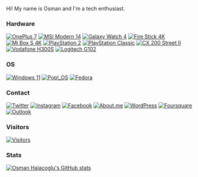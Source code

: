 Hi! My name is Osman and I'm a tech enthusiast.

[//]: # (Thanks for viewing my page!)

### Hardware

[![OnePlus 7](https://img.shields.io/badge/OnePlus%207-F5010C?style=flat&logo=apple&logoColor=000000&labelColor=FFFFFF)](https://www.gsmarena.com/oneplus_7-9623.php)
[![MSI Modern 14](https://img.shields.io/badge/MSI%20Modern%2014-333333?style=flat&logo=msibusiness&logoColor=FFFFFF&labelColor=333333)](https://www.msi.com/Business-Productivity/Modern-14-B11X)
[![Galaxy Watch 4](https://img.shields.io/badge/Galaxy%20Watch%204-1428A0?style=flat&logo=samsung&logoColor=FFFFFF&labelColor=1428A0)](https://www.samsung.com/us/watches/galaxy-watch4/)
[![Fire Stick 4K](https://img.shields.io/badge/Fire%20Stick%204K-FC4C02?style=flat&logo=amazonfiretv&logoColor=FFFFFF&labelColor=FC4C02)](https://www.techradar.com/reviews/amazon-fire-tv-stick-4k)
[![Mi Box S 4K](https://img.shields.io/badge/Mi%20Box%20S%204K-FF6900?style=flat&logo=xiaomi&logoColor=FFFFFF&labelColor=FF6900)](https://www.mi.com/us/mi-box-s/)
[![PlayStation 2](https://img.shields.io/badge/PlayStation%202-003791?style=flat&logo=playstation2&logoColor=FFFFFF&labelColor=003791)](https://en.wikipedia.org/wiki/PlayStation_2)
[![PlayStation Classic](https://img.shields.io/badge/PlayStation%20Classic-00AC9F?style=flat&logo=playstation&logoColor=FFFFFF&labelColor=00AC9F)](https://en.wikipedia.org/wiki/PlayStation_Classic)
[![CX 200 Street II](https://img.shields.io/badge/CX%20200%20Street%20II-333333?style=flat&logo=sennheiser&logoColor=FFFFFF&labelColor=333333)](https://en-us.sennheiser.com/stereo-earbuds-sound-isolating-cx-200-street-ii)
[![Vodafone H300S](https://img.shields.io/badge/Vodafone%20H300S-E60000?style=flat&logo=vodafone&logoColor=FFFFFF&labelColor=E60000)](https://openwrt.org/toh/vodafone/vodafoneh300s)
[![Logitech G102](https://img.shields.io/badge/Logitech%20G102-00B8FC?style=flat&logo=logitech&logoColor=FFFFFF&labelColor=00B8FC)](https://www.logitechg.com/en-us/products/gaming-mice/g203-prodigy-gaming-mouse.910-004842.html)

### OS

[![Windows 11](https://img.shields.io/badge/Windows%2011-0078D6?style=flat&logo=microsoft&logoColor=FFFFFF&labelColor=0078D6)](https://www.microsoft.com/en-us/windows/)
[![Pop!_OS](https://img.shields.io/badge/Pop!_OS-48B9C7?style=flat&logo=popos&logoColor=FFFFFF&labelColor=48B9C7)](https://pop.system76.com/)
[![Fedora](https://img.shields.io/badge/Fedora-072C61?style=flat&logo=fedora&logoColor=FFFFFF&labelColor=072C61)](https://getfedora.org/en/)

### Contact

[![Twitter](https://img.shields.io/badge/OsmanHalacoglu-1DA1F2?style=flat&logo=twitter&logoColor=FFFFFF&labelColor=1DA1F2)](https://twitter.com/OsmanHalacoglu)
[![Instagram](https://img.shields.io/badge/Halacoglu-E4405F?style=flat&logo=instagram&logoColor=FFFFFF&labelColor=E4405F)](https://www.instagram.com/halacoglu/)
[![Facebook](https://img.shields.io/badge/OsmanHalacoglu-1877F2?style=flat&logo=facebook&logoColor=FFFFFF&labelColor=1877F2)](https://www.facebook.com/osmanhalacoglu/)
[![About.me](https://img.shields.io/badge/Halacoglu-00A98F?style=flat&logo=aboutdotme&logoColor=FFFFFF&labelColor=00A98F)](https://about.me/halacoglu)
[![WordPress](https://img.shields.io/badge/Halacoglu-21759B?style=flat&logo=wordpress&logoColor=FFFFFF&labelColor=21759B)](https://halacoglu.wordpress.com/)
[![Foursquare](https://img.shields.io/badge/OsmanHalacoglu-F94877?style=flat&logo=foursquarecityguide&logoColor=FFFFFF&labelColor=F94877)](https://foursquare.com/osmanhalacoglu)
[![Outlook](https://img.shields.io/badge/OsmanHalacoglu-0078D4?style=flat&logo=microsoftoutlook&logoColor=FFFFFF&labelColor=0078D4)](mailto:osmanhalacoglu@windowslive.com)

### Visitors

[![Visitors](https://visitor-badge.glitch.me/badge?page_id=halacoglu&left_color=slategray&right_color=firebrick)](https://visitor-badge.glitch.me/)

### Stats

[![Osman Halacoglu's GitHub stats](https://github-readme-stats.vercel.app/api?username=halacoglu&theme=yeblu&count_private=true&include_all_commits=true&show_icons=true)](https://github.com/anuraghazra/github-readme-stats)
